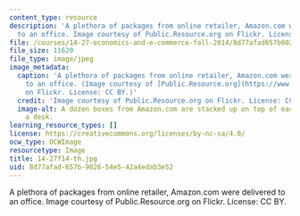 ```yaml
---
content_type: resource
description: 'A plethora of packages from online retailer, Amazon.com were delivered
  to an office. Image courtesy of Public.Resource.org on Flickr. License: CC BY.'
file: /courses/14-27-economics-and-e-commerce-fall-2014/8d77afad657b902654e542a4edab3e52_14-27f14-th.jpg
file_size: 11620
file_type: image/jpeg
image_metadata:
  caption: 'A plethora of packages from online retailer, Amazon.com were delivered
    to an office. (Image courtesy of [Public.Resource.org](https://www.flickr.com/photos/publicresourceorg/4245550588/sizes/o/)
    on Flickr. License: CC BY.)'
  credit: 'Image courtesy of Public.Resource.org on Flickr. License: CC BY.'
  image-alt: A dozen boxes from Amazon.com are stacked up on top of each other on
    a desk.
learning_resource_types: []
license: https://creativecommons.org/licenses/by-nc-sa/4.0/
ocw_type: OCWImage
resourcetype: Image
title: 14-27f14-th.jpg
uid: 8d77afad-657b-9026-54e5-42a4edab3e52
---
```

A plethora of packages from online retailer, Amazon.com were delivered to an office. Image courtesy of Public.Resource.org on Flickr. License: CC BY.